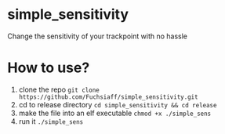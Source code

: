 # simple_sensitivity
Change the sensitivity of your trackpoint with no hassle

# How to use?
1) clone the repo `git clone https://github.com/Fuchsiaff/simple_sensitivity.git`
2) cd to release directory `cd simple_sensitivity && cd release`
3) make the file into an elf executable `chmod +x ./simple_sens`
4) run it `./simple_sens`
